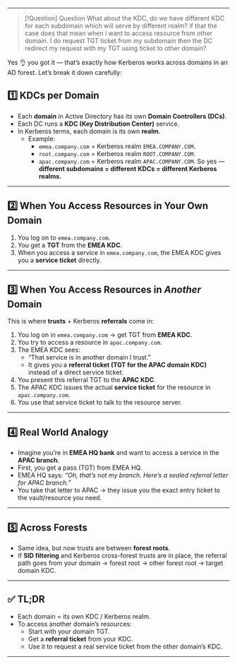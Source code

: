 
---

> [!Question] Question
> What about the KDC, do we have different KDC for each subdomain which will serve by different realm? if that the case does that mean when i want to access resource from other domain. I do request TGT ticket from my subdomain then the DC redirect my request with my TGT using ticket to other domain?

Yes 👌 you got it — that’s exactly how Kerberos works across domains in an AD forest. Let’s break it down carefully:
## 1️⃣ KDCs per Domain

- Each **domain** in Active Directory has its own **Domain Controllers (DCs)**.    
- Each DC runs a **KDC (Key Distribution Center)** service.
- In Kerberos terms, each domain is its own **realm**.
    - Example:
        - `emea.company.com` = Kerberos realm `EMEA.COMPANY.COM`.
        - `root.company.com` = Kerberos realm `ROOT.COMPANY.COM`.
        - `apac.company.com` = Kerberos realm `APAC.COMPANY.COM`.
So yes — **different subdomains = different KDCs = different Kerberos realms.**

---

## 2️⃣ When You Access Resources in Your Own Domain

1. You log on to `emea.company.com`.
2. You get a **TGT** from the **EMEA KDC**.
3. When you access a service in `emea.company.com`, the EMEA KDC gives you a **service ticket** directly.

---

## 3️⃣ When You Access Resources in _Another_ Domain

This is where **trusts** + Kerberos **referrals** come in:
1. You log on in `emea.company.com` → get TGT from **EMEA KDC**.
2. You try to access a resource in `apac.company.com`.
3. The EMEA KDC sees:
    - “That service is in another domain I trust.”
    - It gives you a **referral ticket (TGT for the APAC domain KDC)** instead of a direct service ticket.
4. You present this referral TGT to the **APAC KDC**.
5. The APAC KDC issues the actual **service ticket** for the resource in `apac.company.com`.
6. You use that service ticket to talk to the resource server.

---

## 4️⃣ Real World Analogy

- Imagine you’re in **EMEA HQ bank** and want to access a service in the **APAC branch**.    
- First, you get a pass (TGT) from EMEA HQ.
- EMEA HQ says: _“Oh, that’s not my branch. Here’s a sealed referral letter for APAC branch.”_
- You take that letter to APAC → they issue you the exact entry ticket to the vault/resource you need.

---

## 5️⃣ Across Forests
- Same idea, but now trusts are between **forest roots**.
- If **SID filtering** and Kerberos cross-forest trusts are in place, the referral path goes from your domain → forest root → other forest root → target domain KDC.

---

## ✅ TL;DR

- Each domain = its own KDC / Kerberos realm.    
- To access another domain’s resources:
    - Start with your domain TGT.
    - Get a **referral ticket** from your KDC.
    - Use it to request a real service ticket from the other domain’s KDC.

---